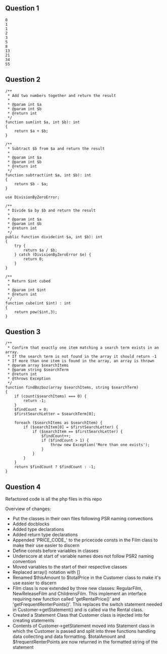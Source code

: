 ## Question 1
```
0
1
1
2
3
5
8
13
21
34
55
```

## Question 2
```
/**
 * Add two numbers together and return the result
 *
 * @param int $a
 * @param int $b
 * @return int
 */
function sum(int $a, int $b): int
{
	return $a + $b;
}

/**
 * Subtract $b from $a and return the result
 *
 * @param int $a
 * @param int $b
 * @return int
 */
function subtract(int $a, int $b): int
{
	return $b - $a;
}

use DivisionByZeroError;

/**
 * Divide $a by $b and return the result
 *
 * @param int $a
 * @param int $b
 * @return int
 */
public function divide(int $a, int $b): int
{
	try {
		return $a / $b;
	} catch (DivisionByZeroError $e) {
		return 0;
	}
}

/**
 * Return $int cubed
 *
 * @param int $int
 * @return int
 */
function cube(int $int) : int
{
	return pow($int,3); 
}
```

## Question 3
```
/**
 * Confirm that exactly one item matching a search term exists in an array.
 * If the search term is not found in the array it should return -1
 * If more than one item is found in the array, an array is thrown
 * @param array $searchItems
 * @param string $searchTerm
 * @return int
 * @throws Exception
 */
function findBozboz(array $searchItems, string $searchTerm)
{
	if (count($searchItems) === 0) {
		return -1;
	}
	$findCount = 0;
	$firstSearchLetter = $searchTerm[0];

	foreach ($searchItems as $searchItem) {
		if ($searchItem[0] = $firstSearchLetter) {
			if ($searchItem == $firstSearchLetter) {
				$findCount++;
				if ($findCount > 1) {
					throw new Exception('More than one exists');
				}
			}
		}
	}
	return $findCount ? $findCount : -1;
}
```

## Question 4
Refactored code is all the php files in this repo

Overview of changes:
- Put the classes in their own files following PSR naming convections
- Added docblocks
- Added type declarations
- Added return type declarations
- Appended 'PRICE_CODE_' to the pricecode consts in the Film class to make their use easier to discern
- Define consts before variables in classes
- Underscore at start of variable names does not follow PSR2 naming convention
- Moved variables to the start of their respective classes
- Replaced array() notation with []
- Renamed $thisAmount to $totalPrice in the Customer class to make it's use easier to discern
- Film class is now extended by three new classes: RegularFilm, NewReleaseFilm and ChildrensFilm. This implement an interface requiring  new function called 'getRentalPrice()' and 'getFrequentRenterPoints()'. This replaces the switch statement needed in Customer->getStatement() and is called via the Rental class.
- Created a Statement Class that Customer class is injected into for creating statements
- Contents of Customer->getStatement moved into Statement class in which the Customer is passed and split into three functions handling data collecting and data formatting. $totalAmount and $frequentRenterPoints are now returned in the formatted string of the statement
